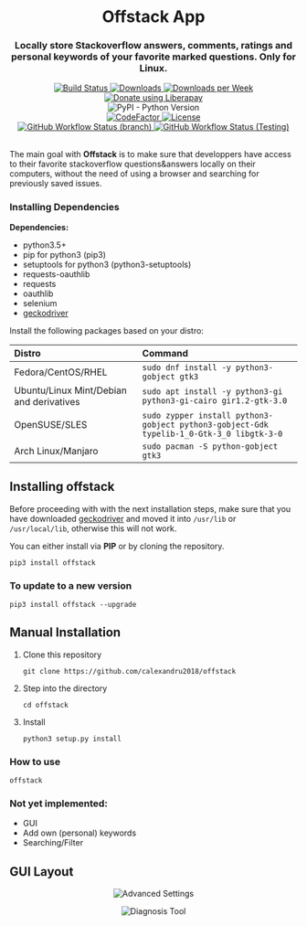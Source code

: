 <h1 align="center">Offstack App</h1>
<h3 align="center">Locally store <b>Stackoverflow</b> answers, comments, ratings and personal keywords of your favorite marked questions. <b>Only for Linux.</b></h3>

<div align="center">
  <a href="https://github.com/calexandru2018/offstack-app/releases/latest">
      <img alt="Build Status" src="https://img.shields.io/github/release/calexandru2018/offstack-app.svg?style=flat" />
  </a>
  <a href="https://pepy.tech/project/offstack-app">
    <img alt="Downloads" src="https://pepy.tech/badge/offstack-app">
  </a>   
    <a href="https://pepy.tech/project/offstack-app/week">
      <img alt="Downloads per Week" src="https://pepy.tech/badge/offstack-app/week">
    </a>
</div>
<div align="center">
  <a href="https://liberapay.com/calexandru2018/donate"><img alt="Donate using Liberapay" src="https://liberapay.com/assets/widgets/donate.svg"></a>
</div>
<div align="center">
  <img alt="PyPI - Python Version" src="https://img.shields.io/pypi/pyversions/offstack-app?color=Yellow&label=python&logo=Python&logoColor=Yellow">
</div>
<div align="center">
  <a href="https://www.codefactor.io/repository/github/calexandru2018/offstack-app">
    <img src="https://www.codefactor.io/repository/github/calexandru2018/offstack-app/badge" alt="CodeFactor" />
  </a>
  <a href="https://github.com/calexandru2018/offstack-app/blob/master/LICENSE">
    <img src="https://img.shields.io/pypi/l/offstack-app?style=flat" alt="License"></img>
  </a>
</div>
<div align="center">
    <a href="https://actions-badge.atrox.dev/calexandru2018/offstack-app/goto?ref=master">
        <img alt="GitHub Workflow Status (branch)" src="https://img.shields.io/github/workflow/status/calexandru2018/offstack-app/master flake8/master?label=master%20flake8">
    </a>
    <a href="https://actions-badge.atrox.dev/calexandru2018/offstack-app/goto?ref=testing">
      <img alt="GitHub Workflow Status (Testing)" src="https://img.shields.io/github/workflow/status/calexandru2018/offstack-app/testing flake8/testing?label=testing%20flake8">
    </a> 
</div>
<br/>
<p>
The main goal with <b>Offstack</b> is to make sure that developpers have access to their favorite stackoverflow questions&answers locally on their computers, without the need of using a browser and searching for previously saved issues.
</p>

### Installing Dependencies

**Dependencies:**

- python3.5+
- pip for python3 (pip3)
- setuptools for python3 (python3-setuptools)
- requests-oauthlib
- requests
- oauthlib
- selenium
- <a href="https://github.com/mozilla/geckodriver/releases">geckodriver</a>


Install the following packages based on your distro:

| **Distro**                              | **Command**                                                                                                                           |
|:----------------------------------------|:---------------------------------------------------------------------------------------------------------                             |
|Fedora/CentOS/RHEL                       | `sudo dnf install -y python3-gobject gtk3`                                              |
|Ubuntu/Linux Mint/Debian and derivatives | `sudo apt install -y python3-gi python3-gi-cairo gir1.2-gtk-3.0`                        |
|OpenSUSE/SLES                            | `sudo zypper install python3-gobject python3-gobject-Gdk typelib-1_0-Gtk-3_0 libgtk-3-0`  |
|Arch Linux/Manjaro                       | `sudo pacman -S python-gobject gtk3`       |


## Installing offstack

Before proceeding with with the next installation steps, make sure that you have downloaded <a href="https://github.com/mozilla/geckodriver/releases">geckodriver</a> and moved it into `/usr/lib` or `/usr/local/lib`, otherwise this will not work.

You can either install via <b>PIP</b> or by cloning the repository.

`pip3 install offstack`

### To update to a new version

`pip3 install offstack --upgrade`

## Manual Installation

1. Clone this repository

    `git clone https://github.com/calexandru2018/offstack`

2. Step into the directory

   `cd offstack`

3. Install

    `python3 setup.py install`

### How to use

 `offstack`

### Not yet implemented:
- GUI
- Add own (personal) keywords
- Searching/Filter

## GUI Layout

<p align="center">
  <img src="https://i.imgur.com/P2D5mKE.png" alt="Advanced Settings"></img>
</p> 

<p align="center">
  <img src="https://i.imgur.com/BxJ2Fys.png" alt="Diagnosis Tool"></img>
</p> 
